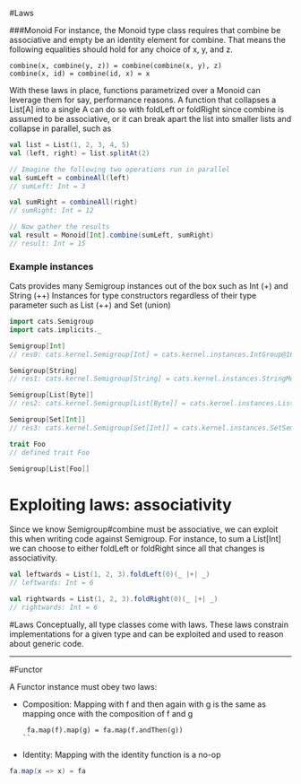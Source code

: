 #Laws

###Monoid 
For instance, the Monoid type class requires that combine be associative and empty be an identity element for combine. That means the following equalities should hold for any choice of x, y, and z.


```
combine(x, combine(y, z)) = combine(combine(x, y), z)
combine(x, id) = combine(id, x) = x
```

With these laws in place, functions parametrized over a Monoid can leverage them for say, performance reasons. A function that collapses a List[A] into a single A can do so with foldLeft or foldRight since combine is assumed to be associative, or it can break apart the list into smaller lists and collapse in parallel, such as

````scala
val list = List(1, 2, 3, 4, 5)
val (left, right) = list.splitAt(2)

// Imagine the following two operations run in parallel
val sumLeft = combineAll(left)
// sumLeft: Int = 3

val sumRight = combineAll(right)
// sumRight: Int = 12

// Now gather the results
val result = Monoid[Int].combine(sumLeft, sumRight)
// result: Int = 15
````

### Example instances

Cats provides many Semigroup instances out of the box such as Int (+) and String (++)
Instances for type constructors regardless of their type parameter such as List (++) and Set (union)
```scala
import cats.Semigroup
import cats.implicits._

Semigroup[Int]
// res0: cats.kernel.Semigroup[Int] = cats.kernel.instances.IntGroup@1619812c

Semigroup[String]
// res1: cats.kernel.Semigroup[String] = cats.kernel.instances.StringMonoid@6c1ab50f

Semigroup[List[Byte]]
// res2: cats.kernel.Semigroup[List[Byte]] = cats.kernel.instances.ListMonoid@214e39cb

Semigroup[Set[Int]]
// res3: cats.kernel.Semigroup[Set[Int]] = cats.kernel.instances.SetSemilattice@33285b3e

trait Foo
// defined trait Foo

Semigroup[List[Foo]]
```


# Exploiting laws: associativity
Since we know Semigroup#combine must be associative, we can exploit this when writing code against Semigroup. For instance, to sum a List[Int] we can choose to either foldLeft or foldRight since all that changes is associativity.
```scala
val leftwards = List(1, 2, 3).foldLeft(0)(_ |+| _)
// leftwards: Int = 6

val rightwards = List(1, 2, 3).foldRight(0)(_ |+| _)
// rightwards: Int = 6
```

#Laws
Conceptually, all type classes come with laws. These laws constrain implementations for a given type and can be exploited and used to reason about generic code.

---
#Functor

A Functor instance must obey two laws:
- Composition: Mapping with f and then again with g is the same as mapping once with the composition of f and g
  ```
   fa.map(f).map(g) = fa.map(f.andThen(g)) 
  ``
- Identity: Mapping with the identity function is a no-op
```scala
fa.map(x => x) = fa
``` 
